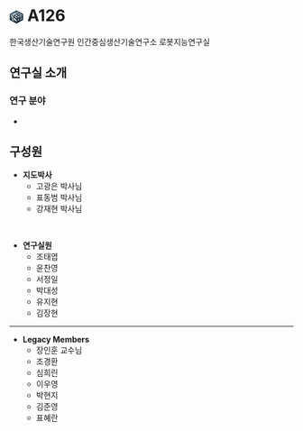 # <img src=https://github.com/GitChanyoung/A126/blob/main/git_image/mark/%EB%A1%9C%EB%B4%87%EC%A7%80%EB%8A%A5%EB%A7%88%ED%81%AC.png style="vertical-align: middle;" width=5% height=5%> A126
한국생산기술연구원 인간중심생산기술연구소 로봇지능연구실

## 연구실 소개
### 연구 분야
-

## 구성원
- **지도박사**
  - 고광은 박사님
  - 표동범 박사님
  - 강재현 박사님
    
<br/>

- **연구실원**
  - 조태엽
  - 윤찬영
  - 서정일
  - 박대성
  - 유지현
  - 김장현

<hr/>

- **Legacy Members**
  - 장인훈 교수님
  - 조경환
  - 심희린
  - 이우영
  - 박현지
  - 김준영
  - 표혜란
